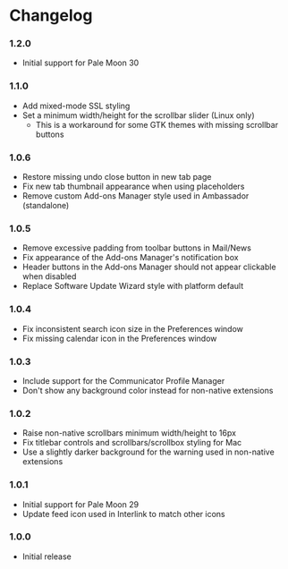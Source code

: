 # Changelog

### 1.2.0
- Initial support for Pale Moon 30

### 1.1.0
- Add mixed-mode SSL styling
- Set a minimum width/height for the scrollbar slider (Linux only)
  * This is a workaround for some GTK themes with missing scrollbar buttons

### 1.0.6
- Restore missing undo close button in new tab page
- Fix new tab thumbnail appearance when using placeholders
- Remove custom Add-ons Manager style used in Ambassador (standalone)

### 1.0.5
- Remove excessive padding from toolbar buttons in Mail/News
- Fix appearance of the Add-ons Manager's notification box
- Header buttons in the Add-ons Manager should not appear clickable when disabled
- Replace Software Update Wizard style with platform default

### 1.0.4
- Fix inconsistent search icon size in the Preferences window
- Fix missing calendar icon in the Preferences window

### 1.0.3
- Include support for the Communicator Profile Manager
- Don't show any background color instead for non-native extensions

### 1.0.2
- Raise non-native scrollbars minimum width/height to 16px
- Fix titlebar controls and scrollbars/scrollbox styling for Mac
- Use a slightly darker background for the warning used in non-native extensions

### 1.0.1
- Initial support for Pale Moon 29
- Update feed icon used in Interlink to match other icons

### 1.0.0
- Initial release